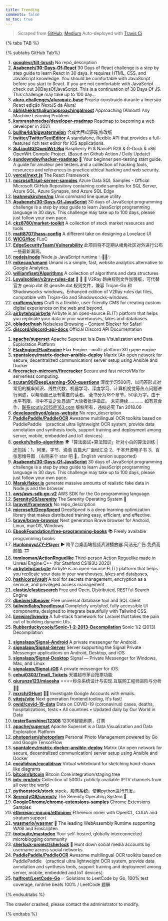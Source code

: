 ```yaml
---
title: Trending
comments: false
no_toc: true
---
```


> Scraped from [GitHub](https://github.com/trending), [Medium](https://medium.com/topic/popular)
Auto-deployed with [Travis Ci](https://travis-ci.org/)

{% tabs TAB %}
<!-- tab GitHub -->
{% subtabs GitHub Tab%}
<!-- tab Daily -->
1. [**googlevr/tilt-brush**](https://github.com/googlevr/tilt-brush)
No repo_description
2. [**Asabeneh/30-Days-Of-React**](https://github.com/Asabeneh/30-Days-Of-React)
30 Days of React challenge is a step by step guide to learn React in 30 days. It requires HTML, CSS, and JavaScript knowledge. You should be comfortable with JavaScript before you start to React. If you are not comfortable with JavaScript check out 30DaysOfJavaScript. This is a continuation of 30 Days Of JS. This challenge may take up to 100 day…
3. [**alura-challenges/aluraquiz-base**](https://github.com/alura-challenges/aluraquiz-base)
Projeto construido durante a Imersão React edição NextJS da Alura!
4. [**abhishekkrthakur/approachingalmost**](https://github.com/abhishekkrthakur/approachingalmost)
Approaching (Almost) Any Machine Learning Problem
5. [**kamranahmedse/developer-roadmap**](https://github.com/kamranahmedse/developer-roadmap)
Roadmap to becoming a web developer in 2021
6. [**bullhe4d/bigwatermelon**](https://github.com/bullhe4d/bigwatermelon)
合成大西瓜源码,修改版
7. [**twitter/TwitterTextEditor**](https://github.com/twitter/TwitterTextEditor)
A standalone, flexible API that provides a full-featured rich text editor for iOS applications.
8. [**SuLingGG/OpenWrt-Rpi**](https://github.com/SuLingGG/OpenWrt-Rpi)
Raspberry Pi & NanoPi R2S & G-Dock & x86 OpenWrt Compile Project. (Based on Github Action / Daily Update)
9. [**sundowndev/hacker-roadmap**](https://github.com/sundowndev/hacker-roadmap)
📌 Your beginner pen-testing start guide. A guide for amateur pen testers and a collection of hacking tools, resources and references to practice ethical hacking and web security.
10. [**vercel/next.js**](https://github.com/vercel/next.js)
The React Framework
11. [**microsoft/sql-server-samples**](https://github.com/microsoft/sql-server-samples)
Azure Data SQL Samples - Official Microsoft GitHub Repository containing code samples for SQL Server, Azure SQL, Azure Synapse, and Azure SQL Edge
12. [**leahneukirchen/nq**](https://github.com/leahneukirchen/nq)
Unix command line queue utility
13. [**Asabeneh/30-Days-Of-JavaScript**](https://github.com/Asabeneh/30-Days-Of-JavaScript)
30 days of JavaScript programming challenge is a step by step guide to learn JavaScript programming language in 30 days. This challenge may take up to 100 days, please just follow your own pace.
14. [**ckz8780/market-toolkit**](https://github.com/ckz8780/market-toolkit)
A collection of stock market resources and tools
15. [**matt8707/hass-config**](https://github.com/matt8707/hass-config)
A different take on designing a Lovelace UI
16. [**WICG/floc**](https://github.com/WICG/floc)
FLoC
17. [**EdgeSecurityTeam/Vulnerability**](https://github.com/EdgeSecurityTeam/Vulnerability)
此项目将不定期从棱角社区对外进行公布一些最新漏洞。
18. [**nodejs/node**](https://github.com/nodejs/node)
Node.js JavaScript runtime ✨🐢🚀✨
19. [**mikecao/umami**](https://github.com/mikecao/umami)
Umami is a simple, fast, website analytics alternative to Google Analytics.
20. [**williamfiset/Algorithms**](https://github.com/williamfiset/Algorithms)
A collection of algorithms and data structures
21. [**Loyalsoldier/v2ray-rules-dat**](https://github.com/Loyalsoldier/v2ray-rules-dat)
🦄 🎃 👻 V2Ray 路由规则文件加强版，可代替官方 geoip.dat 和 geosite.dat 规则文件，兼容 Trojan-Go 和 Shadowsocks-windows。Enhanced edition of V2Ray rules dat files, compatible with Trojan-Go and Shadowsocks-windows.
22. [**craftcms/cms**](https://github.com/craftcms/cms)
Craft is a flexible, user-friendly CMS for creating custom digital experiences on the web and beyond.
23. [**airbytehq/airbyte**](https://github.com/airbytehq/airbyte)
Airbyte is an open-source EL(T) platform that helps you replicate your data in your warehouses, lakes and databases.
24. [**oblador/hush**](https://github.com/oblador/hush)
Noiseless Browsing – Content Blocker for Safari
25. [**discord/discord-api-docs**](https://github.com/discord/discord-api-docs)
Official Discord API Documentation
<!-- endtab -->
<!-- tab Weekly -->
1. [**apache/superset**](https://github.com/apache/superset)
Apache Superset is a Data Visualization and Data Exploration Platform
2. [**FlaxEngine/FlaxEngine**](https://github.com/FlaxEngine/FlaxEngine)
Flax Engine – multi-platform 3D game engine
3. [**spantaleev/matrix-docker-ansible-deploy**](https://github.com/spantaleev/matrix-docker-ansible-deploy)
Matrix (An open network for secure, decentralized communication) server setup using Ansible and Docker
4. [**firecracker-microvm/firecracker**](https://github.com/firecracker-microvm/firecracker)
Secure and fast microVMs for serverless computing.
5. [**scutan90/DeepLearning-500-questions**](https://github.com/scutan90/DeepLearning-500-questions)
深度学习500问，以问答形式对常用的概率知识、线性代数、机器学习、深度学习、计算机视觉等热点问题进行阐述，以帮助自己及有需要的读者。 全书分为18个章节，50余万字。由于水平有限，书中不妥之处恳请广大读者批评指正。 未完待续............ 如有意合作，联系scutjy2015@163.com 版权所有，违权必究 Tan 2018.06
6. [**developedbyed/glass-website**](https://github.com/developedbyed/glass-website)
No repo_description
7. [**PaddlePaddle/PaddleOCR**](https://github.com/PaddlePaddle/PaddleOCR)
Awesome multilingual OCR toolkits based on PaddlePaddle （practical ultra lightweight OCR system, provide data annotation and synthesis tools, support training and deployment among server, mobile, embedded and IoT devices）
8. [**geekxh/hello-algorithm**](https://github.com/geekxh/hello-algorithm)
🌍「算法面试+算法知识」针对小白的算法训练 | 还包括：1、阿里、字节、滴滴 百篇大厂面经汇总 2、千本开源电子书 3、百张思维导图 （右侧来个 star 吧 🌹，English version supported）
9. [**Asabeneh/30-Days-Of-JavaScript**](https://github.com/Asabeneh/30-Days-Of-JavaScript)
30 days of JavaScript programming challenge is a step by step guide to learn JavaScript programming language in 30 days. This challenge may take up to 100 days, please just follow your own pace.
10. [**Marak/faker.js**](https://github.com/Marak/faker.js)
generate massive amounts of realistic fake data in Node.js and the browser
11. [**aws/aws-sdk-go-v2**](https://github.com/aws/aws-sdk-go-v2)
AWS SDK for the Go programming language.
12. [**SerenityOS/serenity**](https://github.com/SerenityOS/serenity)
The Serenity Operating System 🐞
13. [**laravel/framework**](https://github.com/laravel/framework)
No repo_description
14. [**microsoft/DeepSpeed**](https://github.com/microsoft/DeepSpeed)
DeepSpeed is a deep learning optimization library that makes distributed training easy, efficient, and effective.
15. [**brave/brave-browser**](https://github.com/brave/brave-browser)
Next generation Brave browser for Android, Linux, macOS, Windows.
16. [**EbookFoundation/free-programming-books**](https://github.com/EbookFoundation/free-programming-books)
📚 Freely available programming books
17. [**Hunlongyu/ZY-Player**](https://github.com/Hunlongyu/ZY-Player)
▶️ 跨平台桌面端视频资源播放器.简洁无广告.免费高颜值. 🎞
18. [**tomlooman/ActionRoguelike**](https://github.com/tomlooman/ActionRoguelike)
Third-person Action Roguelike made in Unreal Engine C++ (for Stanford CS193U 2020)
19. [**airbytehq/airbyte**](https://github.com/airbytehq/airbyte)
Airbyte is an open-source EL(T) platform that helps you replicate your data in your warehouses, lakes and databases.
20. [**hashicorp/vault**](https://github.com/hashicorp/vault)
A tool for secrets management, encryption as a service, and privileged access management
21. [**elastic/elasticsearch**](https://github.com/elastic/elasticsearch)
Free and Open, Distributed, RESTful Search Engine
22. [**dbeaver/dbeaver**](https://github.com/dbeaver/dbeaver)
Free universal database tool and SQL client
23. [**tailwindlabs/headlessui**](https://github.com/tailwindlabs/headlessui)
Completely unstyled, fully accessible UI components, designed to integrate beautifully with Tailwind CSS.
24. [**livewire/livewire**](https://github.com/livewire/livewire)
A full-stack framework for Laravel that takes the pain out of building dynamic UIs.
25. [**Rubberduckycooly/Sonic-1-2-2013-Decompilation**](https://github.com/Rubberduckycooly/Sonic-1-2-2013-Decompilation)
Sonic 1/2 (2013) Decompilation
<!-- endtab -->
<!-- tab Monthly -->
1. [**signalapp/Signal-Android**](https://github.com/signalapp/Signal-Android)
A private messenger for Android.
2. [**signalapp/Signal-Server**](https://github.com/signalapp/Signal-Server)
Server supporting the Signal Private Messenger applications on Android, Desktop, and iOS
3. [**signalapp/Signal-Desktop**](https://github.com/signalapp/Signal-Desktop)
Signal — Private Messenger for Windows, Mac, and Linux
4. [**signalapp/Signal-iOS**](https://github.com/signalapp/Signal-iOS)
A private messenger for iOS.
5. [**cehui0303/Tmall_Tickets**](https://github.com/cehui0303/Tmall_Tickets)
天猫超市茅台抢票功能
6. [**qiurunze123/miaosha**](https://github.com/qiurunze123/miaosha)
⭐⭐⭐⭐秒杀系统设计与实现.互联网工程师进阶与分析🙋🐓
7. [**mxrch/GHunt**](https://github.com/mxrch/GHunt)
🕵️‍♂️ Investigate Google Accounts with emails.
8. [**vitejs/vite**](https://github.com/vitejs/vite)
Next generation frontend tooling. It's fast!
9. [**owid/covid-19-data**](https://github.com/owid/covid-19-data)
Data on COVID-19 (coronavirus) cases, deaths, hospitalizations, tests • All countries • Updated daily by Our World in Data
10. [**testerSunshine/12306**](https://github.com/testerSunshine/12306)
12306智能刷票，订票
11. [**apache/superset**](https://github.com/apache/superset)
Apache Superset is a Data Visualization and Data Exploration Platform
12. [**photoprism/photoprism**](https://github.com/photoprism/photoprism)
Personal Photo Management powered by Go and Google TensorFlow
13. [**spantaleev/matrix-docker-ansible-deploy**](https://github.com/spantaleev/matrix-docker-ansible-deploy)
Matrix (An open network for secure, decentralized communication) server setup using Ansible and Docker
14. [**excalidraw/excalidraw**](https://github.com/excalidraw/excalidraw)
Virtual whiteboard for sketching hand-drawn like diagrams
15. [**bitcoin/bitcoin**](https://github.com/bitcoin/bitcoin)
Bitcoin Core integration/staging tree
16. [**iptv-org/iptv**](https://github.com/iptv-org/iptv)
Collection of 5000+ publicly available IPTV channels from all over the world
17. [**pythonstock/stock**](https://github.com/pythonstock/stock)
stock，股票系统。使用python进行开发。
18. [**SerenityOS/serenity**](https://github.com/SerenityOS/serenity)
The Serenity Operating System 🐞
19. [**GoogleChrome/chrome-extensions-samples**](https://github.com/GoogleChrome/chrome-extensions-samples)
Chrome Extensions Samples
20. [**ethereum-mining/ethminer**](https://github.com/ethereum-mining/ethminer)
Ethereum miner with OpenCL, CUDA and stratum support
21. [**wasmerio/wasmer**](https://github.com/wasmerio/wasmer)
🚀 The leading WebAssembly Runtime supporting WASI and Emscripten
22. [**tootsuite/mastodon**](https://github.com/tootsuite/mastodon)
Your self-hosted, globally interconnected microblogging community
23. [**sherlock-project/sherlock**](https://github.com/sherlock-project/sherlock)
🔎 Hunt down social media accounts by username across social networks
24. [**PaddlePaddle/PaddleOCR**](https://github.com/PaddlePaddle/PaddleOCR)
Awesome multilingual OCR toolkits based on PaddlePaddle （practical ultra lightweight OCR system, provide data annotation and synthesis tools, support training and deployment among server, mobile, embedded and IoT devices）
25. [**halfrost/LeetCode-Go**](https://github.com/halfrost/LeetCode-Go)
✅ Solutions to LeetCode by Go, 100% test coverage, runtime beats 100% / LeetCode 题解
<!-- endtab -->
{% endsubtabs %}
<!-- endtab -->
<!-- tab Medium -->
The crawler crashed, please contact the administrator to modify.
<!-- endtab -->
{% endtabs %}
